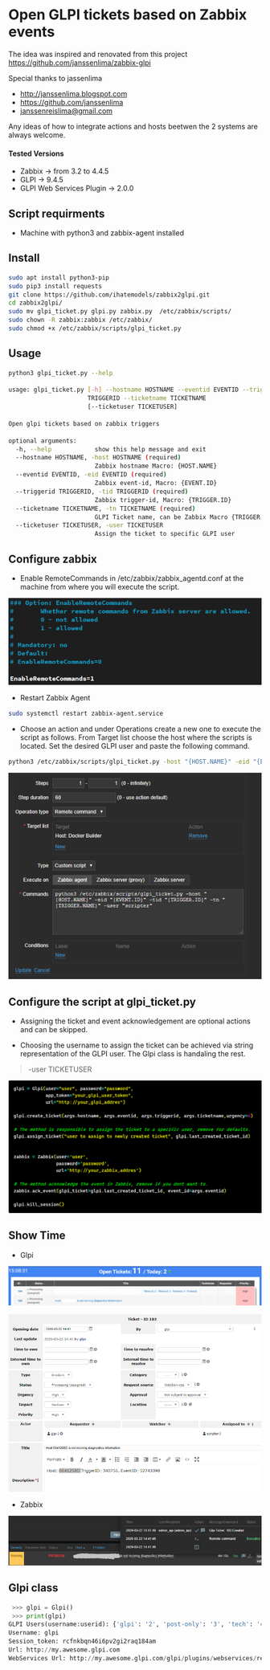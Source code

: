 # Open GLPI tickets based on Zabbix events

The idea was inspired and renovated from this project https://github.com/janssenlima/zabbix-glpi

Special thanks to jassenlima

- http://janssenlima.blogspot.com
- https://github.com/janssenlima
- janssenreislima@gmail.com

Any ideas of how to integrate actions and hosts beetwen the 2 systems are always welcome. 

#### Tested Versions

- Zabbix -> from 3.2 to 4.4.5
- GLPI -> 9.4.5  
- GLPI Web Services Plugin -> 2.0.0

## Script requirments

- Machine with python3 and zabbix-agent installed

## Install 

```bash
sudo apt install python3-pip
sudo pip3 install requests 
git clone https://github.com/ihatemodels/zabbix2glpi.git
cd zabbix2glpi/ 
sudo mv glpi_ticket.py glpi.py zabbix.py  /etc/zabbix/scripts/
sudo chown -R zabbix:zabbix /etc/zabbix/
sudo chmod +x /etc/zabbix/scripts/glpi_ticket.py
```
## Usage

```bash 
python3 glpi_ticket.py --help

usage: glpi_ticket.py [-h] --hostname HOSTNAME --eventid EVENTID --triggerid
                      TRIGGERID --ticketname TICKETNAME
                      [--ticketuser TICKETUSER]

Open glpi tickets based on zabbix triggers

optional arguments:
  -h, --help            show this help message and exit
  --hostname HOSTNAME, -host HOSTNAME (required)
                        Zabbix hostname Macro: {HOST.NAME}
  --eventid EVENTID, -eid EVENTID (required)
                        Zabbix event-id, Macro: {EVENT.ID}
  --triggerid TRIGGERID, -tid TRIGGERID (required)
                        Zabbix trigger-id, Macro: {TRIGGER.ID}
  --ticketname TICKETNAME, -tn TICKETNAME (required)
                        GLPI Ticket name, can be Zabbix Macro {TRIGGER.NAME}
  --ticketuser TICKETUSER, -user TICKETUSER
                        Assign the ticket to specific GLPI user
```

## Configure zabbix 

- Enable RemoteCommands in /etc/zabbix/zabbix_agentd.conf at the machine from where you will execute the script.

![enable](img/enable-commands.png)

- Restart Zabbix Agent

```bash
sudo systemctl restart zabbix-agent.service
```

- Choose an action and under Operations create a new one to execute the script as follows. From Target list choose the host where the scripts is located. Set the desired GLPI user and paste the following command. 

```bash 
python3 /etc/zabbix/scripts/glpi_ticket.py -host "{HOST.NAME}" -eid "{EVENT.ID}" -tid "{TRIGGER.ID}" -tn "{TRIGGER.NAME}" -user "UserName in GLPI to assign the ticket"
```

![operation](img/z-operation.png)

## Configure the script at glpi_ticket.py

- Assigning the ticket and event acknowledgement are optional actions and can be skipped. 

- Choosing the username to assign the ticket can be achieved via string representation of the GLPI user. The Glpi class is handaling the rest. 

>  -user TICKETUSER  

![scripts](img/main.png)

## Show Time

- Glpi  

![tickets](/img/tickets.png)  

![ticket](/img/ticket.png)

- Zabbix 

![zabbix](/img/problem-ack.png)



## Glpi class

```python
 >>> glpi = Glpi()
 >>> print(glpi)
GLPI Users(username:userid): {'glpi': '2', 'post-only': '3', 'tech': '4', 'normal': '5' 'Plugin_FusionInventory': '6', 'scripter': '8'}
Username: glpi
Session_token: rcfnkbqn46i6pv2gi2raq184am
Url: http://my.awesome.glpi.com
WebServices Url: http://my.awesome.glpi.com/glpi/plugins/webservices/rest.php?
```
